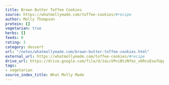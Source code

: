 ```yaml
---
title: Brown Butter Toffee Cookies
source: https://whatmollymade.com/toffee-cookies/#recipe
author: Molly Thompson
protein: []
vegetarian: true
herbs: []
feeds: 0
rating: 3
category: dessert
url: "/notes/whatmollymade.com/brown-butter-toffee-cookies.html"
external_url: https://whatmollymade.com/toffee-cookies/#recipe
drive_url: https://drive.google.com/file/d/1oLcVPniBtzNfmz_v6RcuEsw7UpphNbmd/view?usp=drive_link
tags:
- vegetarian
source_index_title: What Molly Made
---
```



